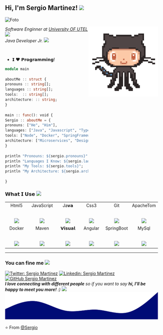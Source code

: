 ### <h2> Hi, I'm Sergio Martinez! <img src="https://media.giphy.com/media/mGcNjsfWAjY5AEZNw6/giphy.gif" width="50"></h2>
![Foto](https://user-images.githubusercontent.com/38054499/153477286-bd7f6880-5550-41fd-9c90-b7bc5e7b648b.png)

<img align='right' src="https://raw.githubusercontent.com/iCharlesZ/FigureBed/master/img/octocat.gif" width="230">

<p><em>Software Enginner at <a href="https://www.utel.edu.mx/">University OF UTEL</a><img src="https://media.giphy.com/media/WUlplcMpOCEmTGBtBW/giphy.gif" width="30"> </br> Java Developer Jr. <a href=></a><img src="https://media.giphy.com/media/WUlplcMpOCEmTGBtBW/giphy.gif" width="30">  
</em></p>
<br>


- 𝗜 ❤️ 𝗣𝗿𝗼𝗴𝗿𝗮𝗺𝗺𝗶𝗻𝗴!


```julia
module main

aboutMe :: struct {
pronouns :: string[];
languages :: string[];
tools:  :: string[];
architecture: :: string;
}

main :: func(): void {
Sergio :: aboutMe = {
pronouns: ["He", "Him"],
languages: ["Java", "Javascript", "Typescript", "HTML5", "CSS3"],
tools: ["Node", "Docker", "SpringFramework", "SpringBoot", "Maven", "Angular", "MySql"],
architecture: ["Microservices", "Design System Pattern"],
}

println "Pronouns: ${sergio.pronouns}";
println "Languages I Know: ${sergio.languages}";
println "My Tools: ${sergio.tools}";
println "My Architecture: ${sergio.architecture}";
 
}
```

### 𝗪𝗵𝗮𝘁 𝗜 𝗨𝘀𝗲 <img src="https://media.giphy.com/media/WUlplcMpOCEmTGBtBW/giphy.gif" width="30"> 

<table>
  <tbody>
    <tr valign="top">
      <td width="25%" align="center">
        <span>Html5</span><br><br><br>
        <img height="64px" src="https://img.stackshare.io/service/2538/kEpgHiC9.png">
      </td>
      <td width="25%" align="center">
        <span>JavaScript</span><br><br><br>
        <img height="64px" src="https://img.stackshare.io/service/1209/javascript.jpeg">
      </td>
      <td width="25%" align="center">
        <span>Ja𝘃𝗮</span><br><br><br>
        <img height="64px" src="https://cdn.svgporn.com/logos/java.svg">
      </td>
      <td width="25%" align="center">
        <span>Css3</span><br><br><br>
        <img height="64px" src="https://img.stackshare.io/service/6727/css.png">
      </td>
      <td width="25%" align="center">
        <span>Git</span><br><br><br>
        <img height="64px" src="https://cdn.svgporn.com/logos/git-icon.svg">
      </td>
     <td width="25%" align="center">
        <span>ApacheTom</span><br><br><br>
        <img height="64px" src="https://img.stackshare.io/service/1187/tomcat.png">
      </td>
    </tr>
    <tr valign="top">
      <td width="25%" align="center">
        <span>Docker</span><br><br><br>
        <img height="64px" src="https://img.stackshare.io/service/586/n4u37v9t_400x400.png">
      </td>
      <td width="25%" align="center">
        <span>Maven</span><br><br><br>
        <img height="64px" src="https://img.stackshare.io/service/977/maven.png">
      </td>
      <td width="25%" align="center">
        <span>𝗩𝗶𝘀𝘂𝗮𝗹</span><br><br><br>
        <img height="64px" src="https://img.stackshare.io/service/4202/Visual_Studio_Code_logo.png">
      </td>
      <td width="25%" align="center">
        <span>Angular</span><br><br><br>
        <img height="64px" src="https://cdn.appdesign.dev/wp-content/uploads/2020/08/Agencia-desarrollo-Angular-JS.jpg">
      </td>
      <td width="25%" align="center">
        <span>SpringBoot</span><br><br><br>
        <img height="64px" src="https://user-images.githubusercontent.com/38054499/153534434-80c600f9-640a-489d-9bb4-5c2af94cbab5.png">
      </td>
     <td width="25%" align="center">
        <span>MySql</span><br><br><br>
        <img height="64px" src="https://img.stackshare.io/service/1025/logo-mysql-170x170.png">
      </td>
    </tr>
  </tbody>
</table>



---
### You can fine me <img src="https://media.giphy.com/media/WUlplcMpOCEmTGBtBW/giphy.gif" width="30"> 

[![Twitter: Sergio Martinez](https://img.shields.io/twitter/follow/chavez46711?style=social)](https://twitter.com/chavez46711)
[![Linkedin: Sergio Martinez](https://img.shields.io/badge/-Sergio-blue?style=flat-square&logo=Linkedin&logoColor=white&link=https://www.linkedin.com/in/sergio-martinez-b70a79177//)](https://www.linkedin.com/in/sergio-martinez-b70a79177/)
[![GitHub Sergio Martinez](https://img.shields.io/github/followers/Sergio?label=follow&style=social)](https://github.com/chavez46711)<br>
<em><b>I love connecting with different people</b> so if you want to say <b>hi, I'll be happy to meet you more!</b> :)</em>
<img src="https://media.giphy.com/media/LnQjpWaON8nhr21vNW/giphy.gif" width="60"> 
![bottom.png](https://raw.githubusercontent.com/iCharlesZ/FigureBed/master/img/readme-bottom.png)

⭐️ From [@Sergio](https://github.com/chavez46711)

<!--
**chavez46711/chavez46711** is a ✨ _special_ ✨ repository because its `README.md` (this file) appears on your GitHub profile.

Here are some ideas to get you started:

- 🔭 I’m currently working on ...
- 🌱 I’m currently learning ...
- 👯 I’m looking to collaborate on ...
- 🤔 I’m looking for help with ...
- 💬 Ask me about ...
- 📫 How to reach me: ...
- 😄 Pronouns: ...
- ⚡ Fun fact: ...
-->

